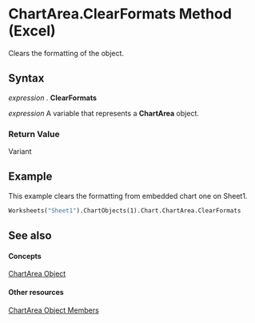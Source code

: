 
# ChartArea.ClearFormats Method (Excel)

Clears the formatting of the object.


## Syntax

 _expression_ . **ClearFormats**

 _expression_ A variable that represents a **ChartArea** object.


### Return Value

Variant


## Example

This example clears the formatting from embedded chart one on Sheet1.


```vb
Worksheets("Sheet1").ChartObjects(1).Chart.ChartArea.ClearFormats
```


## See also


#### Concepts


[ChartArea Object](883423b5-7689-b164-c0a3-8dab049b5d9e.md)
#### Other resources


[ChartArea Object Members](7be5d1c8-31ef-e784-7381-0bd95532da94.md)
